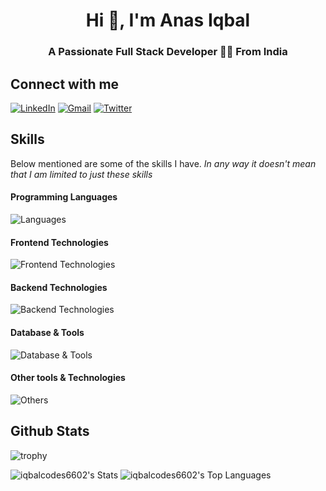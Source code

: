 <h1 align="center">Hi 👋, I'm Anas Iqbal</h1>
<h3 align="center">A Passionate Full Stack Developer 🧑‍💻 From India</h3>

## Connect with me
  
[![LinkedIn](https://img.shields.io/badge/LinkedIn-0077B5?style=for-the-badge&logo=linkedin&logoColor=white)](https://www.linkedin.com/in/anas-iqbal-07053b261/)
[![Gmail](https://img.shields.io/badge/Gmail-D14836?style=for-the-badge&logo=gmail&logoColor=white)](mailto:mohd.abd.6602@gmail.com)
[![Twitter](https://img.shields.io/badge/Twitter-1DA1F2?style=for-the-badge&logo=twitter&logoColor=white)]()

## Skills

Below mentioned are some of the skills I have. _In any way it doesn't mean that I am limited to just these skills_

#### Programming Languages
![Languages](https://skillicons.dev/icons?i=js,ts,python,java,php,bash)

#### Frontend Technologies
![Frontend Technologies](https://skillicons.dev/icons?i=react,next,vue,vite,php,html,css,bootstrap,tailwind,mui,scss,redux)

#### Backend Technologies
![Backend Technologies](https://skillicons.dev/icons?i=firebase,express,graphql,apollo,prisma,sequelize,laravel)

#### Database & Tools
![Database & Tools](https://skillicons.dev/icons?i=supabase,mysql,postgres,mongodb)

#### Other tools & Technologies
![Others](https://skillicons.dev/icons?i=docker,kubernetes,git,github,markdown,vercel,vscode,figma,linux)

<!--
## Some of my projects
[![Open Chat]()
[![Meta Sphere]()
-->

## Github Stats
![trophy](https://github-profile-trophy.vercel.app/?username=iqbalcodes6602&theme=onedark&column=8&margin-w=5&margin-h=5)

![iqbalcodes6602's Stats](https://github-readme-stats.vercel.app/api?username=iqbalcodes6602&theme=radical&show_icons=true&hide_border=false&count_private=true)
![iqbalcodes6602's Top Languages](https://github-readme-stats.vercel.app/api/top-langs/?username=iqbalcodes6602&theme=radical&show_icons=true&hide_border=false&layout=compact)
